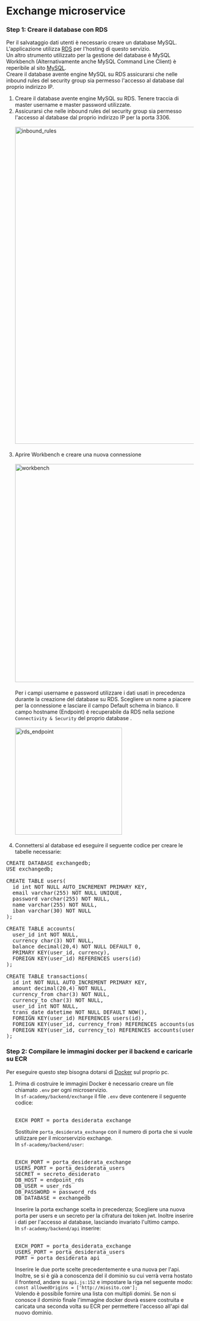 
# Exchange microservice

### Step 1: Creare il database con RDS

Per il salvataggio dati utenti è necessario creare un database MySQL. L'applicazione utilizza [RDS](https://us-east-2.console.aws.amazon.com/rds/home) per l'hosting di questo servizio. <br>
Un altro strumento utilizzato per la gestione del database è MySQL Workbench (Alternativamente anche MySQL Command Line Client) è reperibile al sito [MySQL](https://dev.mysql.com/downloads/). <br>
Creare il database avente engine MySQL su RDS assicurarsi che nelle inbound rules del security group sia permesso l'accesso al database dal proprio indirizzo IP. <br>

<ol>
  <li> Creare il database avente engine MySQL su RDS. Tenere traccia di master username e master password utilizzate. </li>
  <li> Assicurarsi che nelle inbound rules del security group sia permesso l'accesso al database dal proprio indirizzo IP per la porta 3306. 
    <br>
    <br>
    <img width="850" alt="inbound_rules" src="https://user-images.githubusercontent.com/82449626/132405072-16fe8a1e-3714-48aa-bb82-037342c262d8.png">
    <br>
    <br>
  </li>
  <li> Aprire Workbench e creare una nuova connessione 
    <br>
    <br>
    <img width="585" alt="workbench" src="https://user-images.githubusercontent.com/82449626/132406617-34928e4b-9e33-4599-8117-543c4e3e376a.png"> 
    <br>
    <br>
       Per i campi username e password utilizzare i dati usati in precedenza durante la creazione del database su RDS. Scegliere un nome a piacere per la connessione e lasciare il campo Default schema in bianco. Il campo hostname (Endpoint) è recuperabile da RDS nella sezione <code>Connectivity & Security</code> del proprio database .
    <br>
    <br>
    <img width="287" alt="rds_endpoint" src="https://user-images.githubusercontent.com/82449626/132408340-01c92f9c-9ac8-4d0d-b7e6-b01955c47c23.png">
    <br>
    <br>
  </li>
  <li> Connettersi al database ed eseguire il seguente codice per creare le tabelle necessarie: </li>
</ol>

<pre>
CREATE DATABASE exchangedb;
USE exchangedb;

CREATE TABLE users(
  id int NOT NULL AUTO_INCREMENT PRIMARY KEY,  
  email varchar(255) NOT NULL UNIQUE,  
  password varchar(255) NOT NULL,  
  name varchar(255) NOT NULL,  
  iban varchar(30) NOT NULL  
);  

CREATE TABLE accounts(  
  user_id int NOT NULL,  
  currency char(3) NOT NULL,  
  balance decimal(20,4) NOT NULL DEFAULT 0,  
  PRIMARY KEY(user_id, currency),  
  FOREIGN KEY(user_id) REFERENCES users(id)  
);

CREATE TABLE transactions(  
  id int NOT NULL AUTO_INCREMENT PRIMARY KEY,  
  amount decimal(20,4) NOT NULL,
  currency_from char(3) NOT NULL,  
  currency_to char(3) NOT NULL,  
  user_id int NOT NULL,  
  trans_date datetime NOT NULL DEFAULT NOW(),  
  FOREIGN KEY(user_id) REFERENCES users(id),  
  FOREIGN KEY(user_id, currency_from) REFERENCES accounts(user_id, currency),  
  FOREIGN KEY(user_id, currency_to) REFERENCES accounts(user_id, currency)  
);  
</pre>

### Step 2: Compilare le immagini docker per il backend e caricarle su ECR

Per eseguire questo step bisogna dotarsi di [Docker](https://docs.docker.com/engine/install/) sul proprio pc. 
<br>
<ol>
  <li> Prima di costruire le immagini Docker è necessario creare un file chiamato <code>.env</code> per ogni microservizio.
    <br>
    In <code>sf-academy/backend/exchange</code> il file <code>.env</code> deve contenere il seguente codice: 
    <br>
    <br>
<pre>
EXCH_PORT = porta_desiderata_exchange
</pre>
    Sostituire <code>porta_desiderata_exchange</code> con il numero di porta che si vuole utilizzare per il micorservizio exchange.
    <br>
    In <code>sf-academy/backend/user</code>: 
    <br>
    <br>
<pre>
EXCH_PORT = porta_desiderata_exchange
USERS_PORT = porta_desiderata_users
SECRET = secreto_desiderato
DB_HOST = endpoint_rds
DB_USER = user_rds
DB_PASSWORD = password_rds
DB_DATABASE = exchangedb
</pre>
    Inserire la porta exchange scelta in precedenza; Scegliere una nuova porta per users e un secreto per la cifratura dei token jwt. Inoltre inserire i dati per l'accesso al       database, lasciando invariato l'ultimo campo. 
    <br>
    In <code>sf-academy/backend/api</code> inserire: 
    <br>
    <br>
<pre>
EXCH_PORT = porta_desiderata_exchange
USERS_PORT = porta_desiderata_users
PORT = porta_desiderata_api
</pre>
    Inserire le due porte scelte precedentemente e una nuova per l'api. Inoltre, se si è già a conoscenza del il dominio su cui verrà verra hostato il frontend, andare su           <code>api.js:152</code> e impostare la riga nel seguente modo:
    <br>
    <code>const allowedOrigins = ['http://miosito.com'];</code> 
    <br>
    Volendo è possibile fornire una lista con multipli domini. Se non si conosce il dominio finale l'immagine docker dovrà essere costruita e caricata una seconda volta su ECR per permettere l'accesso all'api dal nuovo dominio.
  

